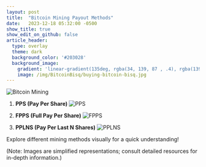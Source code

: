 ```yaml
---
layout: post
title:  "Bitcoin Mining Payout Methods"
date:   2023-12-18 05:32:00 -0500
show_title: true
show_edit_on_github: false
article_header:
  type: overlay
  theme: dark
  background_color: '#203028'
  background_image:
    gradient: 'linear-gradient(135deg, rgba(34, 139, 87 , .4), rgba(139, 34, 139, .4))'
    image: /img/BitcoinBisq/buying-bitcoin-bisq.jpg
---
```


![Bitcoin Mining](/assets/bitcoin-mining.png)

1. **PPS (Pay Per Share)**
   ![PPS](/assets/pps.png)

2. **FPPS (Full Pay Per Share)**
   ![FPPS](/assets/fpps.png)

3. **PPLNS (Pay Per Last N Shares)**
   ![PPLNS](/assets/pplns.png)

Explore different mining methods visually for a quick understanding!

(Note: Images are simplified representations; consult detailed resources for in-depth information.)
